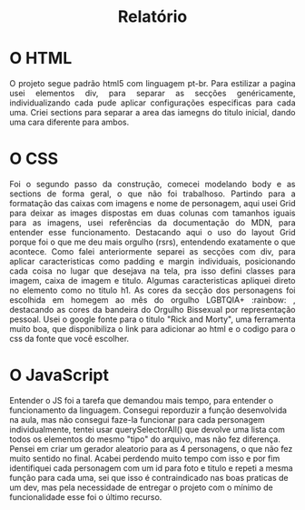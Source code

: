 <h1 align="center"> Relatório </h1>
<h1 align="left"> O HTML </h1>
<p align="justify">
 O projeto segue padrão html5 com linguagem pt-br. Para estilizar a pagina usei elementos div, para separar
 as secções genéricamente, individualizando cada pude aplicar configurações especificas para cada uma. Criei sections para separar a area das iamegns do titulo inicial, dando uma cara diferente para ambos.
</p>
<h1 align="lesft"> O CSS </h1>
<p align="Justify"> 
Foi o segundo passo da construção, comecei modelando body e as sections de forma geral, o que não foi trabalhoso. Partindo para a formatação das caixas com imagens e nome de personagem, aqui usei Grid para deixar as images dispostas em duas colunas com tamanhos iguais para as imagens, usei referências da documentação do MDN, para entender esse funcionamento. Destacando aqui o uso do layout Grid porque foi o que me deu mais orgulho (rsrs), entendendo exatamente o que acontece.
Como falei anteriormente separei as secções com div, para aplicar caracteristicas como padding e margin individuais, posicionando cada coisa no lugar que desejava na tela, pra isso defini classes para imagem, caixa de imagem e titulo. Algumas caracteristicas apliquei direto no elemento como no titulo h1.
As cores da secção dos personagens foi escolhida em homegem ao mês do orgulho LGBTQIA+ :rainbow: , destacando as cores da bandeira do Orgulho Bissexual por representação pessoal.
Usei o google fonte para o titulo "Rick and Morty", uma ferramenta muito boa, que disponibiliza o link para adicionar ao html e o codigo para o css da fonte que você escolher.
</p>
<h1 align="left"> O JavaScript </h1>
<p> Entender o JS foi a tarefa que demandou mais tempo, para entender o funcionamento da linguagem. Consegui reporduzir a função desenvolvida na aula, mas não consegui faze-la funcionar para cada personagem individualmente, tentei usar querySelectorAll() que devolve uma lista com todos os elementos do mesmo "tipo" do arquivo, mas não fez diferença. Pensei em criar um gerador aleatorio para as 4 personagens, o que não fez muito sentido no final. Acabei perdendo muito tempo com isso e por fim identifiquei cada personagem com um id para foto e titulo e repeti a mesma função para cada uma, sei que isso é contraindicado nas boas praticas de um dev, mas pela necessidade de entregar o projeto com o mínimo de funcionalidade esse foi o último recurso.
</p>